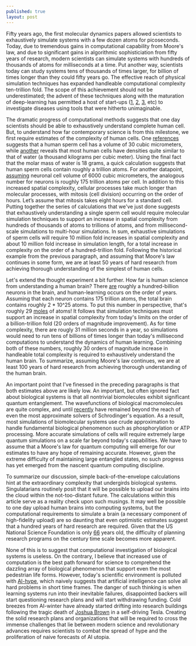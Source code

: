 ```yaml
---
published: true
layout: post
---
```

Fifty years ago, the first molecular dynamics papers allowed scientists to exhaustively simulate systems with a few dozen atoms for picoseconds. Today, due to tremendous gains in computational capability from Moore's law, and due to significant gains in algorithmic sophisticiation from fifty years of research, modern scientists can simulate systems with hundreds of thousands of atoms for milliseconds at a time. Put another way, scientists today can study systems tens of thousands of times larger, for billion of times longer than they could fifty years go. The effective reach of physical simulation techniques has expanded handleable computational complexity ten-trillion fold. The scope of this achievement should not be underestimated; the advent of these techniques along with the maturation of deep-learning has permitted a host of start-ups ([1](http://www.atomwise.com/), [2](http://www.twoxar.com/), [3](http://www.cloudpharmaceuticals.com/), etc) to investigate diseases using tools that were hitherto unimaginable. 

The dramatic progress of computational methods suggests that one day scientists should be able to exhaustively understand complete human cell. But, to understand how far contemporary science is from this milestone, we first require estimates of the complexity of human cells. One [references](http://book.bionumbers.org/how-big-is-a-human-cell/) suggests that a human sperm cell has a volume of 30 cubic micrometers, while [another](http://book.bionumbers.org/what-is-the-density-of-cells/) reveals that most human cells have densities quite similar to that of water (a thousand kilograms per cubic meter). Using the final fact that the molar mass of water is 18 grams, a quick calculation suggests that human sperm cells contain roughly a trillion atoms. For another datapoint, [assuming](http://www.sciencedirect.com/science/article/pii/S1058674183710165) neuronal cell volume of 6000 cubic micrometers, the analogous number for neurons is roughly 175 trillion atoms per cell. In addition to this increased spatial complexity, cellular processes take much longer than molecular processes, with mitosis (cell division) occurring on the order of hours. Let’s assume that mitosis takes eight hours for a standard cell. Putting together the series of calculations that we've just done suggests that exhaustively understanding a single sperm cell would require molecular simulation techniques to support an increase in spatial complexity from hundreds of thousands of atoms to trillions of atoms, and from millisecond-scale simulations to multi-hour simulations. In sum, exhaustive simulations of sperm cells will require 10 million fold increases in spatial complexity and about 10 million fold increase in simulation length, for a total increase in complexity on the order of a hundred-trillion fold. Following the historical example from the previous paragraph, and assuming that Moore's law continues in some form, we are at least 50 years of hard research from achieving thorough understanding of the simplest of human cells.

Let's extend the thought experiment a bit further. How far is human science from understanding a human brain? There [are](http://www.ncbi.nlm.nih.gov/pmc/articles/PMC2776484/) roughly a hundred-billion neurons in the brain, and human-learning occurs on the order of years. Assuming that each neuron contains 175 trillion atoms, the total brain contains roughly 2 * 10^25 atoms. To put this number in perspective, that's roughly 29 [moles](https://en.wikipedia.org/wiki/Mole_(unit)) of atoms! It follows that simulation techniques must support an increase in spatial complexity from today's limits on the order of a billion-trillion fold (20 orders of magnitude improvement). As for time complexity, there are rougly 31 million seconds in a year, so simulations would need to run tens of billions of times longer than today's millisecond computations to understand the dynamics of human learning. Combining both of these numbers, roughly 30 orders of magnitude increase in handleable total complexity is required to exhaustively understand the human brain. To summarize, assuming Moore's law continues, we are at least 100 years of hard research from achieving thorough understanding of the human brain.

An important point that I've finessed in the preceding paragraphs is that both estimates above are likely low. An important, but often ignored fact about biological systems is that all nontrivial biomolecules exhibit significant quantum entanglement. The wavefunctions of biological macromolecules are quite complex, and until [recently](http://www.petachem.com/publications.html) have remained beyond the reach of even the most approximate solvers of Schrodinger's equation. As a result, most simulations of biomolecular systems use crude approximation to handle fundamental biological phenomenon such as phosphorylation or ATP processing. More accurate simulations of cells will require extremely large quantum simulations on a scale far beyond today's capabilities. We have to assume that a Moore's law for quantum computing will emerge for our estimates to have any hope of remaining accurate. However, given the extreme difficulty of maintaining large entangled states, no such progress has yet emerged from the nascent quantum computing discipline.

To summarize our discussion, simple back-of-the-envelope calculations hint at the extraordinary complexity that undergirds biological systems. Singulatarians routinely posit that it will be possible to upload our brains into the cloud within the not-too-distant future. The calculations within this article serve as a reality check upon such musings. It may well be possible to one day upload human brains into computing systems, but the computational requirements to simulate a brain (a necessary component of high-fidelity upload) are so daunting that even optimistic estimates suggest that a hundred years of hard research are required. Given that the US National Science Foundation is only [66](https://en.wikipedia.org/wiki/National_Science_Foundation#History_and_mission) years old, the difficulty of planning research programs on the century time scale becomes more apparent.

None of this is to suggest that computational investigation of biological systems is useless. On the contrary, I believe that increased use of computation is the best path forward for science to comprehend the dazzling array of biological phenomenon that support even the most pedestrian life forms. However, today's scientific environment is polluted with [AI-hype](http://smerity.com/articles/2016/ml_not_magic.html), which naively suggests that artificial intelligence can solve all hard problems in short time frames. The danger of such thinking is when learning systems run into their inevitable failures, disappointed backers will start questioning research plans and will start withdrawing funding. Cold breezes from AI-winter have already started drifting into research buildings following the tragic death of [Joshua Brown](https://www.theguardian.com/technology/2016/jun/30/tesla-autopilot-death-self-driving-car-elon-musk) in a self-driving Tesla. Creating the solid research plans and organizations that will be required to cross the immense challenges that lie between modern science and revolutionary advances requires scientists to combat the spread of hype and the proliferation of naive forecasts of AI utopia.
